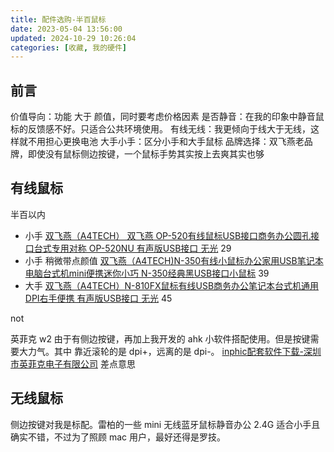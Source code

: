```yaml
---
title: 配件选购-半百鼠标
date: 2023-05-04 13:56:00
updated: 2024-10-29 10:26:04
categories: [收藏, 我的硬件]
---
```


## 前言

价值导向：功能 大于 颜值，同时要考虑价格因素
是否静音：在我的印象中静音鼠标的反馈感不好。只适合公共环境使用。
有线无线：我更倾向于线大于无线，这样就不用担心更换电池
大手小手：区分小手和大手鼠标
品牌选择：双飞燕老品牌，即使没有鼠标侧边按键，一个鼠标手势其实按上去爽其实也够

## 有线鼠标

半百以内

* 小手 [双飞燕（A4TECH） 双飞燕 OP-520有线鼠标USB接口商务办公圆孔接口台式专用对称 OP-520NU 有声版USB接口 无光](https://item.jd.com/65181968913.html) 29
* 小手 稍微带点颜值 [双飞燕（A4TECH)N-350有线小鼠标办公家用USB笔记本电脑台式机mini便携迷你小巧 N-350经典黑USB接口小鼠标](https://item.jd.com/68432256793.html) 39
* 大手 [双飞燕（A4TECH）N-810FX鼠标有线USB商务办公笔记本台式机通用DPI右手便携 有声版USB接口 无光](https://item.jd.com/65311506880.html) 45

<!-- more -->

not

英菲克 w2 由于有侧边按键，再加上我开发的 ahk 小软件搭配使用。但是按键需要大力气。其中 靠近滚轮的是 dpi+，远离的是 dpi-。 [inphic配套软件下载-深圳市英菲克电子有限公司](http://www.inphic.cn/download) 差点意思

## 无线鼠标

侧边按键对我是标配。雷柏的一些 mini 无线蓝牙鼠标静音办公 2.4G 适合小手且确实不错，不过为了照顾 mac 用户，最好还得是罗技。
